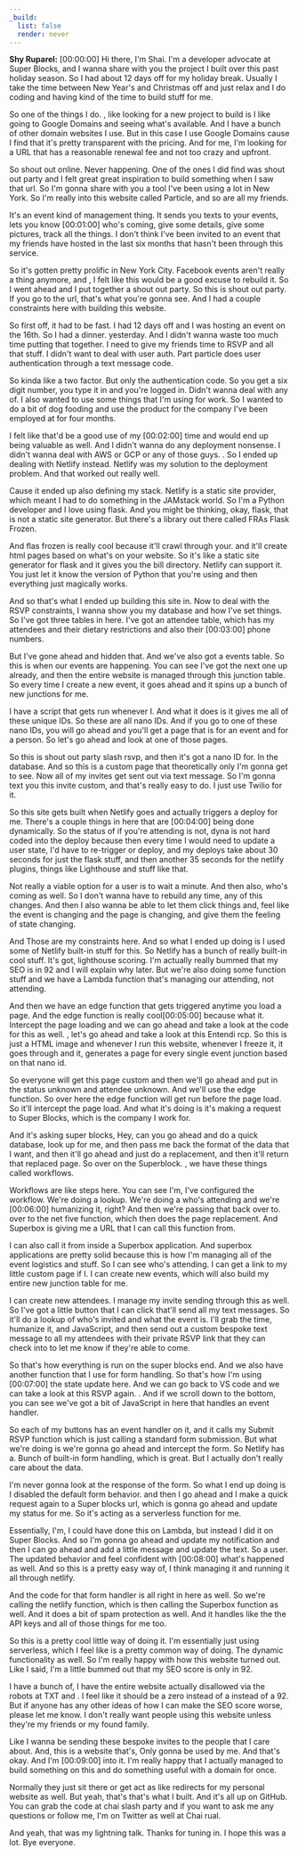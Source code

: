 ```yaml
---
_build:
  list: false
  render: never
---
```


**Shy Ruparel:** [00:00:00] Hi there, I'm Shai. I'm a developer advocate at Super Blocks, and I wanna share with you the project I built over this past holiday season. So I had about 12 days off for my holiday break. Usually I take the time between New Year's and Christmas off and just relax and I do coding and having kind of the time to build stuff for me.

So one of the things I do. , like looking for a new project to build is I like going to Google Domains and seeing what's available. And I have a bunch of other domain websites I use. But in this case I use Google Domains cause I find that it's pretty transparent with the pricing. And for me, I'm looking for a URL that has a reasonable renewal fee and not too crazy and upfront.

So shout out online. Never happening. One of the ones I did find was shout out party and I felt great great inspiration to build something when I saw that url. So I'm gonna share with you a tool I've been using a lot in New York. So I'm really into this website called Particle, and so are all my friends.

It's an event kind of management thing. It sends you texts to your events, lets you know [00:01:00] who's coming, give some details, give some pictures, track all the things. I don't think I've been invited to an event that my friends have hosted in the last six months that hasn't been through this service.

So it's gotten pretty prolific in New York City. Facebook events aren't really a thing anymore, and , I felt like this would be a good excuse to rebuild it. So I went ahead and I put together a shout out party. So this is shout out party. If you go to the url, that's what you're gonna see. And I had a couple constraints here with building this website.

So first off, it had to be fast. I had 12 days off and I was hosting an event on the 16th. So I had a dinner. yesterday. And I didn't wanna waste too much time putting that together. I need to give my friends time to RSVP and all that stuff. I didn't want to deal with user auth. Part particle does user authentication through a text message code.

So kinda like a two factor. But only the authentication code. So you get a six digit number, you type it in and you're logged in. Didn't wanna deal with any of. I also wanted to use some things that I'm using for work. So I wanted to do a bit of dog fooding and use the product for the company I've been employed at for four months.

I felt like that'd be a good use of my [00:02:00] time and would end up being valuable as well. And I didn't wanna do any deployment nonsense. I didn't wanna deal with AWS or GCP or any of those guys. . So I ended up dealing with Netlify instead. Netlify was my solution to the deployment problem. And that worked out really well.

Cause it ended up also defining my stack. Netlify is a static site provider, which meant I had to do something in the JAMstack world. So I'm a Python developer and I love using flask. And you might be thinking, okay, flask, that is not a static site generator. But there's a library out there called FRAs Flask Frozen.

And flas frozen is really cool because it'll crawl through your. and it'll create html pages based on what's on your website. So it's like a static site generator for flask and it gives you the bill directory. Netlify can support it. You just let it know the version of Python that you're using and then everything just magically works.

And so that's what I ended up building this site in. Now to deal with the RSVP constraints, I wanna show you my database and how I've set things. So I've got three tables in here. I've got an attendee table, which has my attendees and their dietary restrictions and also their [00:03:00] phone numbers.

But I've gone ahead and hidden that. And we've also got a events table. So this is when our events are happening. You can see I've got the next one up already, and then the entire website is managed through this junction table. So every time I create a new event, it goes ahead and it spins up a bunch of new junctions for me.

I have a script that gets run whenever I. And what it does is it gives me all of these unique IDs. So these are all nano IDs. And if you go to one of these nano IDs, you will go ahead and you'll get a page that is for an event and for a person. So let's go ahead and look at one of those pages.

So this is shout out party slash rsvp, and then it's got a nano ID for. In the database. And so this is a custom page that theoretically only I'm gonna get to see. Now all of my invites get sent out via text message. So I'm gonna text you this invite custom, and that's really easy to do. I just use Twilio for it.

So this site gets built when Netlify goes and actually triggers a deploy for me. There's a couple things in here that are [00:04:00] being done dynamically. So the status of if you're attending is not, dyna is not hard coded into the deploy because then every time I would need to update a user state, I'd have to re-trigger or deploy, and my deploys take about 30 seconds for just the flask stuff, and then another 35 seconds for the netlify plugins, things like Lighthouse and stuff like that.

Not really a viable option for a user is to wait a minute. And then also, who's coming as well. So I don't wanna have to rebuild any time, any of this changes. And then I also wanna be able to let them click things and, feel like the event is changing and the page is changing, and give them the feeling of state changing.

And Those are my constraints here. And so what I ended up doing is I used some of Netlify built-in stuff for this. So Netlify has a bunch of really built-in cool stuff. It's got, lighthouse scoring. I'm actually really bummed that my SEO is in 92 and I will explain why later. But we're also doing some function stuff and we have a Lambda function that's managing our attending, not attending.

And then we have an edge function that gets triggered anytime you load a page. And the edge function is really cool[00:05:00] because what it. Intercept the page loading and we can go ahead and take a look at the code for this as well. , let's go ahead and take a look at this Entendi rcp. So this is just a HTML image and whenever I run this website, whenever I freeze it, it goes through and it, generates a page for every single event junction based on that nano id.

So everyone will get this page custom and then we'll go ahead and put in the status unknown and attendee unknown. And we'll use the edge function. So over here the edge function will get run before the page load. So it'll intercept the page load. And what it's doing is it's making a request to Super Blocks, which is the company I work for.

And it's asking super blocks, Hey, can you go ahead and do a quick database, look up for me, and then pass me back the format of the data that I want, and then it'll go ahead and just do a replacement, and then it'll return that replaced page. So over on the Superblock. , we have these things called workflows.

Workflows are like steps here. You can see I'm, I've configured the workflow. We're doing a lookup. We're doing a who's attending and we're [00:06:00] humanizing it, right? And then we're passing that back over to. over to the net five function, which then does the page replacement. And Superbox is giving me a URL that I can call this function from.

I can also call it from inside a Superbox application. And superbox applications are pretty solid because this is how I'm managing all of the event logistics and stuff. So I can see who's attending. I can get a link to my little custom page if I. I can create new events, which will also build my entire new junction table for me.

I can create new attendees. I manage my invite sending through this as well. So I've got a little button that I can click that'll send all my text messages. So it'll do a lookup of who's invited and what the event is. I'll grab the time, humanize it, and JavaScript, and then send out a custom bespoke text message to all my attendees with their private RSVP link that they can check into to let me know if they're able to come.

So that's how everything is run on the super blocks end. And we also have another function that I use for form handling. So that's how I'm using [00:07:00] the state update here. And we can go back to VS code and we can take a look at this RSVP again. . And if we scroll down to the bottom, you can see we've got a bit of JavaScript in here that handles an event handler.

So each of my buttons has an event handler on it, and it calls my Submit RSVP function which is just calling a standard form submission. But what we're doing is we're gonna go ahead and intercept the form. So Netlify has a. Bunch of built-in form handling, which is great. But I actually don't really care about the data.

I'm never gonna look at the response of the form. So what I end up doing is I disabled the default form behavior. and then I go ahead and I make a quick request again to a Super blocks url, which is gonna go ahead and update my status for me. So it's acting as a serverless function for me.

Essentially, I'm, I could have done this on Lambda, but instead I did it on Super Blocks. And so I'm gonna go ahead and update my notification and then I can go ahead and add a little message and update the text. So a user. The updated behavior and feel confident with [00:08:00] what's happened as well. And so this is a pretty easy way of, I think managing it and running it all through netlify.

And the code for that form handler is all right in here as well. So we're calling the netlify function, which is then calling the Superbox function as well. And it does a bit of spam protection as well. And it handles like the the API keys and all of those things for me too.

So this is a pretty cool little way of doing it. I'm essentially just using serverless, which I feel like is a pretty common way of doing. The dynamic functionality as well. So I'm really happy with how this website turned out. Like I said, I'm a little bummed out that my SEO score is only in 92.

I have a bunch of, I have the entire website actually disallowed via the robots at TXT and . I feel like it should be a zero instead of a instead of a 92. But if anyone has any other ideas of how I can make the SEO score worse, please let me know. I don't really want people using this website unless they're my friends or my found family.

Like I wanna be sending these bespoke invites to the people that I care about. And, this is a website that's, Only gonna be used by me. And that's okay. And I'm [00:09:00] into it. I'm really happy that I actually managed to build something on this and do something useful with a domain for once.

Normally they just sit there or get act as like redirects for my personal website as well. But yeah, that's that's what I built. And it's all up on GitHub. You can grab the code at chai slash party and if you want to ask me any questions or follow me, I'm on Twitter as well at Chai rual.

And yeah, that was my lightning talk. Thanks for tuning in. I hope this was a lot. Bye everyone.